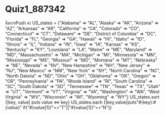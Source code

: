 # Quiz1_887342
ลืมการPush ค่ะ
US_states = 	{"Alabama" => "AL",
	"Alaska" => "AK",
	"Arizona" => "AZ",
	"Arkansas" => "AR",
	"California" => "CA",
	"Colorado" => "CO",
	"Connecticut" => "CT",
	"Delaware" => "DE",
	"District of Columbia" => "DC",
	"Florida" => "FL",
	"Georgia" => "GA",
	"Hawaii" => "HI",
	"Idaho" => "ID",
	"Illinois" => "IL",
	"Indiana" => "IN",
	"Iowa" => "IA",
	"Kansas" => "KS",
	"Kentucky" => "KY",
	"Louisiana" => "LA",
	"Maine" => "ME",
	"Maryland" => "MD",
	"Massachusetts" => "MA",
	"Michigan" => "MI",
	"Minnesota" => "MN",
	"Mississippi" => "MS",
	"Missouri" => "MO",
	"Montana" => "MT",
	"Nebraska" => "NE",
	"Nevada" => "NV",
	"New Hampshire" => "NH",
	"New Jersey" => "NJ",
	"New Mexico" => "NM",
	"New York" => "NY",
	"North Carolina" => "NC",
	"North Dakota" => "ND",
	"Ohio" => "OH",
	"Oklahoma" => "OK",
	"Oregon" => "OR",
	"Pennsylvania" => "PA",
	"Rhode Island" => "RI",
	"South Carolina" => "SC",
	"South Dakota" => "SD",
	"Tennessee" => "TN",
	"Texas" => "TX",
	"Utah" => "UT",
	"Vermont" => "VT",
	"Virginia" => "VA",
	"Washington" => "WA",
	"West Virginia" => "WV",
	"Wisconsin" => "WI",
	"Wyoming" => "WY"}
US_states.sort {|key, value| puts value <=> key}
US_states.each {|key,value|puts"#{key}:#{value}" if("#{value[1]}"=="T"||"#{value[1]}"=="N")}
